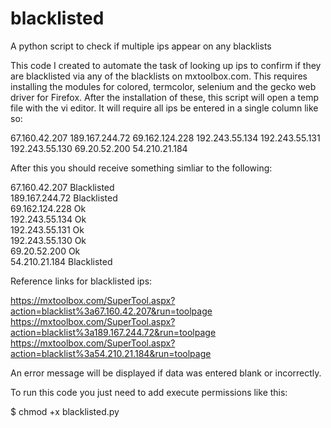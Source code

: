 # blacklisted
A python script to check if multiple ips appear on any blacklists

This code I created to automate the task of looking up ips to confirm if they are blacklisted via any of the blacklists on mxtoolbox.com. This requires installing the modules for colored, termcolor, selenium and the gecko web driver for Firefox. After the installation of these, this script will open a temp file with the vi editor. It will require all ips be entered in a single column like so:

67.160.42.207
189.167.244.72
69.162.124.228
192.243.55.134
192.243.55.131
192.243.55.130
69.20.52.200
54.210.21.184

After this you should receive something simliar to the following:

67.160.42.207 Blacklisted<br>
189.167.244.72 Blacklisted<br>
69.162.124.228 Ok<br>
192.243.55.134 Ok<br>
192.243.55.131 Ok<br>
192.243.55.130 Ok<br>
69.20.52.200 Ok<br>
54.210.21.184 Blacklisted<br>

Reference links for blacklisted ips:

https://mxtoolbox.com/SuperTool.aspx?action=blacklist%3a67.160.42.207&run=toolpage<br>
https://mxtoolbox.com/SuperTool.aspx?action=blacklist%3a189.167.244.72&run=toolpage<br>
https://mxtoolbox.com/SuperTool.aspx?action=blacklist%3a54.210.21.184&run=toolpage<br>

An error message will be displayed if data was entered blank or incorrectly.

To run this code you just need to add execute permissions like this:

$ chmod +x blacklisted.py
